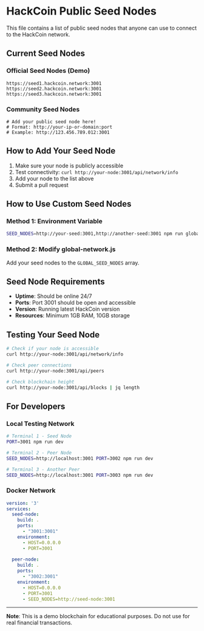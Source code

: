 # HackCoin Public Seed Nodes

This file contains a list of public seed nodes that anyone can use to connect to the HackCoin network.

## Current Seed Nodes

### Official Seed Nodes (Demo)
```
https://seed1.hackcoin.network:3001
https://seed2.hackcoin.network:3001
https://seed3.hackcoin.network:3001
```

### Community Seed Nodes
```
# Add your public seed node here!
# Format: http://your-ip-or-domain:port
# Example: http://123.456.789.012:3001
```

## How to Add Your Seed Node

1. Make sure your node is publicly accessible
2. Test connectivity: `curl http://your-node:3001/api/network/info`
3. Add your node to the list above
4. Submit a pull request

## How to Use Custom Seed Nodes

### Method 1: Environment Variable
```bash
SEED_NODES=http://your-seed:3001,http://another-seed:3001 npm run global
```

### Method 2: Modify global-network.js
Add your seed nodes to the `GLOBAL_SEED_NODES` array.

## Seed Node Requirements

- **Uptime**: Should be online 24/7
- **Ports**: Port 3001 should be open and accessible
- **Version**: Running latest HackCoin version
- **Resources**: Minimum 1GB RAM, 10GB storage

## Testing Your Seed Node

```bash
# Check if your node is accessible
curl http://your-node:3001/api/network/info

# Check peer connections
curl http://your-node:3001/api/peers

# Check blockchain height
curl http://your-node:3001/api/blocks | jq length
```

## For Developers

### Local Testing Network
```bash
# Terminal 1 - Seed Node
PORT=3001 npm run dev

# Terminal 2 - Peer Node
SEED_NODES=http://localhost:3001 PORT=3002 npm run dev

# Terminal 3 - Another Peer
SEED_NODES=http://localhost:3001 PORT=3003 npm run dev
```

### Docker Network
```yaml
version: '3'
services:
  seed-node:
    build: .
    ports:
      - "3001:3001"
    environment:
      - HOST=0.0.0.0
      - PORT=3001
  
  peer-node:
    build: .
    ports:
      - "3002:3001"
    environment:
      - HOST=0.0.0.0
      - PORT=3001
      - SEED_NODES=http://seed-node:3001
```

---

**Note**: This is a demo blockchain for educational purposes. Do not use for real financial transactions.
